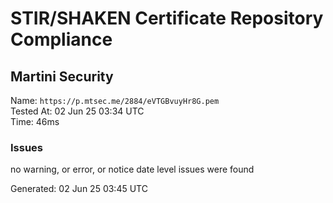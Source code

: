 # STIR/SHAKEN Certificate Repository Compliance

## Martini Security

Name: `https://p.mtsec.me/2884/eVTGBvuyHr8G.pem`\
Tested At: 02 Jun 25 03:34 UTC\
Time: 46ms

### Issues

no warning, or error, or notice date level issues were found

Generated: 02 Jun 25 03:45 UTC
